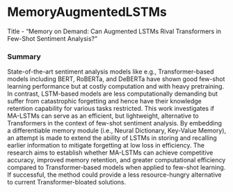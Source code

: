 # MemoryAugmentedLSTMs
Title - “Memory on Demand: Can Augmented LSTMs Rival Transformers in Few-Shot Sentiment Analysis?”

### Summary
State-of-the-art sentiment analysis models like e.g., Transformer-based models including BERT, RoBERTa, and DeBERTa have shown good few-shot learning performance but at costly computation and with heavy pretraining. In contrast, LSTM-based models are less computationally demanding but suffer from catastrophic forgetting and hence have their knowledge retention capability for various tasks restricted. This work investigates if MA-LSTMs can serve as an efficient, but lightweight, alternative to Transformers in the context of few-shot sentiment analysis. By embedding a differentiable memory module (i.e., Neural Dictionary, Key-Value Memory), an attempt is made to extend the ability of LSTMs in storing and recalling earlier information to mitigate forgetting at low loss in efficiency. The research aims to establish whether MA-LSTMs can achieve competitive accuracy, improved memory retention, and greater computational efficiency compared to Transformer-based models when applied to few-shot learning. If successful, the method could provide a less resource-hungry alternative to current Transformer-bloated solutions.
